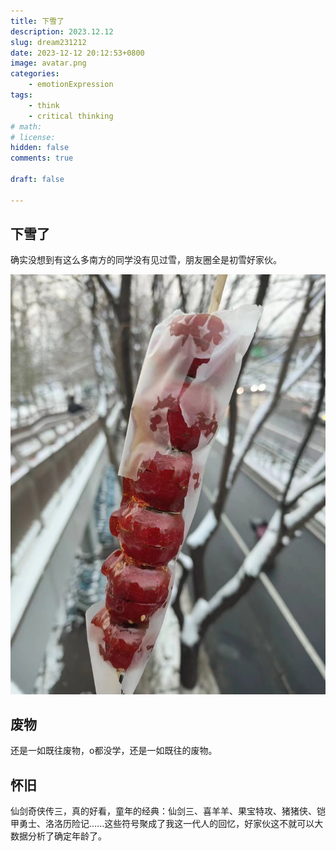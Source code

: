 ```yaml
---
title: 下雪了
description: 2023.12.12
slug: dream231212
date: 2023-12-12 20:12:53+0800
image: avatar.png
categories:
    - emotionExpression
tags:
    - think
    - critical thinking
# math: 
# license: 
hidden: false
comments: true

draft: false

---
```


## 下雪了

确实没想到有这么多南方的同学没有见过雪，朋友圈全是初雪好家伙。

![thl](thl.jpg)

## 废物

还是一如既往废物，o都没学，还是一如既往的废物。

## 怀旧

仙剑奇侠传三，真的好看，童年的经典：仙剑三、喜羊羊、果宝特攻、猪猪侠、铠甲勇士、洛洛历险记......这些符号聚成了我这一代人的回忆，好家伙这不就可以大数据分析了确定年龄了。
